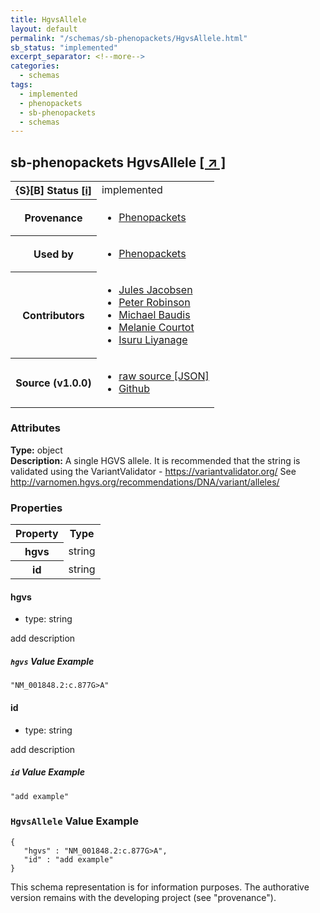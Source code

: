 ```yaml
---
title: HgvsAllele
layout: default
permalink: "/schemas/sb-phenopackets/HgvsAllele.html"
sb_status: "implemented"
excerpt_separator: <!--more-->
categories:
  - schemas
tags:
  - implemented
  - phenopackets
  - sb-phenopackets
  - schemas
---
```


<div id="schema-header-title">
  <h2><span id="schema-header-title-project">sb-phenopackets</span> HgvsAllele <a href="https://github.com/ga4gh-schemablocks/sb-phenopackets" target="_BLANK">[ &nearr; ]</a></h2>
</div>

<table id="schema-header-table">
<tr>
<th>{S}[B] Status <a href="https://schemablocks.org/about/sb-status-levels.html">[i]</a></th>
<td><div id="schema-header-status">implemented</div></td>
</tr>
<tr><th>Provenance</th><td><ul>
<li><a href="https://github.com/phenopackets/phenopacket-schema/blob/master/docs/variant.rst">Phenopackets</a></li>
</ul></td></tr>
<tr><th>Used by</th><td><ul>
<li><a href="https://github.com/phenopackets/phenopacket-schema/blob/master/docs/variant.rst">Phenopackets</a></li>
</ul></td></tr>


<!--more-->
<tr><th>Contributors</th><td><ul>
<li><a href="https://orcid.org/0000-0002-3265-15918">Jules Jacobsen</a></li>
<li><a href="https://orcid.org/0000-0002-0736-91998">Peter Robinson</a></li>
<li><a href="https://orcid.org/0000-0002-9903-4248">Michael Baudis</a></li>
<li><a href="https://orcid.org/0000-0002-9551-6370">Melanie Courtot</a></li>
<li><a href="https://orcid.org/0000-0002-4839-5158">Isuru Liyanage</a></li>
</ul></td></tr>
<tr><th>Source (v1.0.0)</th><td><ul>
<li><a href="current/HgvsAllele.json" target="_BLANK">raw source [JSON]</a></li>
<li><a href="https://github.com/ga4gh-schemablocks/sb-phenopackets/blob/master/schemas/HgvsAllele.yaml" target="_BLANK">Github</a></li>
</ul></td></tr>
</table>

<div id="schema-attributes-title"><h3>Attributes</h3></div>

  
__Type:__ object  
__Description:__ A single HGVS allele.
It is recommended that the string is validated using the VariantValidator - https://variantvalidator.org/
See http://varnomen.hgvs.org/recommendations/DNA/variant/alleles/

### Properties

<table id="schema-properties-table">
<tr><th>Property</th><th>Type</th></tr>
<tr><th>hgvs</th><td>string</td></tr>
<tr><th>id</th><td>string</td></tr>
</table>


#### hgvs

* type: string

add description

##### `hgvs` Value Example  

```
"NM_001848.2:c.877G>A"
```

#### id

* type: string

add description

##### `id` Value Example  

```
"add example"
```


### `HgvsAllele` Value Example  

```
{
   "hgvs" : "NM_001848.2:c.877G>A",
   "id" : "add example"
}
```
<div id="schema-footer"> This schema representation is for information purposes. The authorative  version remains with the developing project (see "provenance"). </div>


